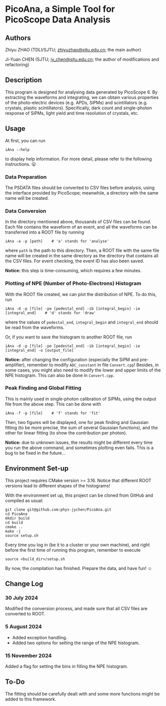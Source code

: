 # PicoAna, a Simple Tool for PicoScope Data Analysis

## Authors
Zhiyu ZHAO (TDLI/SJTU; <zhiyuzhao@sjtu.edu.cn>; the main author)

Ji-Yuan CHEN (SJTU; <jy_chen@sjtu.edu.cn>; the author of modifications and refactoring)

## Description
This program is designed for analysing data generated by PicoScope 6. By extracting the waveforms and integrating, we can obtain various properties of the photo-electric devices (e.g. APDs, SiPMs) and scintillators (e.g. crystals, plastic scintillators). Specifically, dark count and single-photon response of SiPMs, light yield and time resolution of crystals, etc.

## Usage
At first, you can run
```shell
iAna --help
```
to display help information. For more detail, please refer to the following instructions. :stuck_out_tongue:

### Data Preparation
The PSDATA files should be converted to CSV files before analysis, using the interface provided by PicoScope; meanwhile, a directory with the same name will be created.

### Data Conversion
In the directory mentioned above, thousands of CSV files can be found. Each file contains the waveform of an event, and all the waveforms can be transferred into a ROOT file by running
```shell
iAna -a -p [path]    # 'a' stands for 'analyse'
```
where `path` is the path to this directory. Then, a ROOT file with the same file name will be created in the same directory as the directory that contains all the CSV files. For event checking, the event ID has also been saved.

**Notice:** this step is time-consuming, which requires a few minutes.

### Plotting of NPE (Number of Photo-Electrons) Histogram
With the ROOT file created, we can plot the distribution of NPE. To do this, run
```shell
iAna -d -p [file] -pe [pedestal_end] -ib [integral_begin] -ie [integral_end]    # 'd' stands for 'draw'
```
where the values of `pedestal_end`, `integral_begin` and `integral_end` should be read from the waveforms.

Or, if you want to save the histogram to another ROOT file, run
```shell
iAna -d -p [file] -pe [pedestal_end] -ib [integral_begin] -ie [integral_end] -o [output_file]
```

**Notice:** after changing the configuration (especially the SiPM and pre-amplifier), remember to modify `ADC_constant` in file `Convert.cpp`! Besides, in some cases, you might also need to modify the lower and upper limits of the NPE histogram. This can also be done in `Convert.cpp`.

### Peak Finding and Global Fitting
This is mainly used in single-photon calibration of SiPMs, using the output file from the above step. This can be done with
```shell
iAna -f -p [file]    # 'f' stands for 'fit'
```
Then, two figures will be displayed, one for peak finding and Gaussian fitting (to be more precise, the sum of several Gaussian functions), and the other for linear fitting (to show the contribution per photon).

**Notice:** due to unknown issues, the results might be different every time you run the above command, and sometimes plotting even fails. This is a bug to be fixed in the future…

## Environment Set-up
This project requires CMake version >= 3.16. Notice that different ROOT versions lead to different shapes of the histograms!

With the environment set up, this project can be cloned from GitHub and compiled as usual:
```shell
git clone git@github.com:phys-jychen/PicoAna.git
cd PicoAna
mkdir build
cd build
cmake ..
make -j
source setup.sh
```

Every time you log in (be it to a cluster or your own machine), and right before the first time of running this program, remember to execute
```shell
source <build_dir>/setup.sh
```

By now, the compilation has finished. Prepare the data, and have fun! :relaxed:

## Change Log

### 30 July 2024

Modified the conversion process, and made sure that all CSV files are converted to ROOT.

### 5 August 2024

- Added exception handling.
- Added two options for setting the range of the NPE histogram.

### 15 November 2024

Added a flag for setting the bins in filling the NPE histogram.

## To-Do
The fitting should be carefully dealt with and some more functions might be added to this framework.